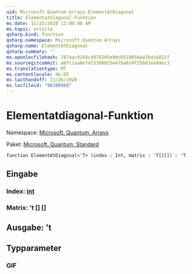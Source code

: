 ```yaml
---
uid: Microsoft.Quantum.Arrays.ElementAtDiagonal
title: Elementatdiagonal-Funktion
ms.date: 11/25/2020 12:00:00 AM
ms.topic: article
qsharp.kind: function
qsharp.namespace: Microsoft.Quantum.Arrays
qsharp.name: ElementAtDiagonal
qsharp.summary: ''
ms.openlocfilehash: 787aac9264cd878205e90c6510650a4fbdc6821f
ms.sourcegitcommit: a87c1aa8e7453360025e47ba614f25b02ea84ec3
ms.translationtype: MT
ms.contentlocale: de-DE
ms.lasthandoff: 11/26/2020
ms.locfileid: "96209960"
---
```

# <a name="elementatdiagonal-function"></a>Elementatdiagonal-Funktion

Namespace: [Microsoft. Quantum. Arrays](xref:Microsoft.Quantum.Arrays)

Paket: [Microsoft. Quantum. Standard](https://nuget.org/packages/Microsoft.Quantum.Standard)




```qsharp
function ElementAtDiagonal<'T> (index : Int, matrix : 'T[][]) : 'T
```


## <a name="input"></a>Eingabe

### <a name="index--int"></a>Index: [int](xref:microsoft.quantum.lang-ref.int)




### <a name="matrix--t"></a>Matrix: 't [] []





## <a name="output--t"></a>Ausgabe: 't



## <a name="type-parameters"></a>Typparameter

### <a name="t"></a>GIF

